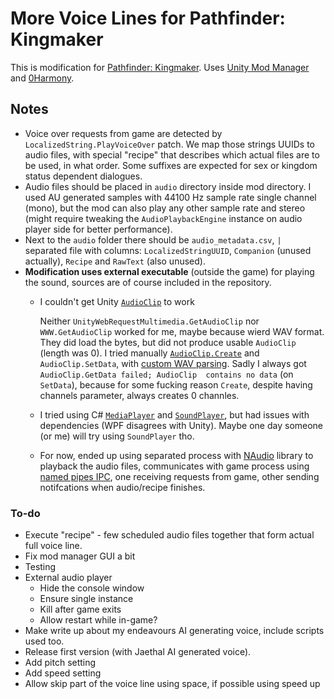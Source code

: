 
# More Voice Lines for Pathfinder: Kingmaker

This is modification for [Pathfinder: Kingmaker](https://store.steampowered.com/app/640820/Pathfinder_Kingmaker__Enhanced_Plus_Edition/). Uses [Unity Mod Manager](https://www.nexusmods.com/site/mods/21) and [0Harmony](https://harmony.pardeike.net/).



## Notes

+ Voice over requests from game are detected by `LocalizedString.PlayVoiceOver` patch. We map those strings UUIDs to audio files, with special "recipe" that describes which actual files are to be used, in what order. Some suffixes are expected for sex or kingdom status dependent dialogues.
+ Audio files should be placed in `audio` directory inside mod directory. I used AU generated samples with 44100 Hz sample rate single channel (mono), but the mod can also play any other sample rate and stereo (might require tweaking the `AudioPlaybackEngine` instance on audio player side for better performance).
+ Next to the `audio` folder there should be `audio_metadata.csv`, `|` separated file with columns: `LocalizedStringUUID`, `Companion` (unused actually), `Recipe` and `RawText` (also unused). 
+ **Modification uses external executable** (outside the game) for playing the sound, sources are of course included in the repository.
	+ I couldn't get Unity [`AudioClip`](https://docs.unity3d.com/ScriptReference/AudioClip.html) to work
		
		Neither `UnityWebRequestMultimedia.GetAudioClip` nor `WWW.GetAudioClip` worked for me, maybe because wierd WAV format. They did load the bytes, but did not produce usable `AudioClip` (length was 0). I tried manually [`AudioClip.Create`](https://docs.unity3d.com/ScriptReference/AudioClip.Create.html) and `AudioClip.SetData`, with [custom WAV parsing](https://gist.github.com/AgainPsychoX/e984c2deb6addd2bc2b389b28268e16a). Sadly I always got `AudioClip.GetData failed; AudioClip  contains no data` (on `SetData`), because for some fucking reason `Create`, despite having channels parameter, always creates 0 channles.
		
	+  I tried using C# [`MediaPlayer`](https://learn.microsoft.com/pl-pl/dotnet/api/system.windows.media.mediaplayer) and [`SoundPlayer`](https://learn.microsoft.com/pl-pl/dotnet/api/system.media.soundplayer), but had issues with dependencies (WPF disagrees with Unity). Maybe one day someone (or me) will try using `SoundPlayer` tho.
	+ For now, ended up using separated process with [NAudio](https://github.com/naudio/NAudio) library to playback the audio files, communicates with game process using [named pipes IPC](https://learn.microsoft.com/en-us/dotnet/standard/io/how-to-use-named-pipes-for-network-interprocess-communication), one receiving requests from game, other sending notifcations when audio/recipe finishes.



### To-do

+ Execute "recipe" - few scheduled audio files together that form actual full voice line.
+ Fix mod manager GUI a bit
+ Testing 
+ External audio player
    + Hide the console window
    + Ensure single instance
	+ Kill after game exits
	+ Allow restart while in-game?
+ Make write up about my endeavours AI generating voice, include scripts used too.
+ Release first version (with Jaethal AI generated voice).
+ Add pitch setting
+ Add speed setting
+ Allow skip part of the voice line using space, if possible using speed up


